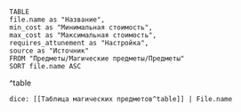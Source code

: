 
```dataview
TABLE 
file.name as "Название",
min_cost as "Минимальная стоимость",
max_cost as "Максимальная стоимость",
requires_attunement as "Настройка",
source as "Источник"
FROM "Предметы/Магические предметы/Предметы"
SORT file.name ASC
```
^table

`dice: [[Таблица магических предметов^table]] | File.name`
